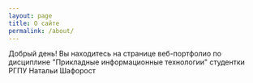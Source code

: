 ```yaml
---
layout: page
title: О сайте
permalink: /about/
---
```


Добрый день! Вы находитесь на странице веб-портфолио по дисциплине "Прикладные информационные технологии" студентки РГПУ Натальи Шафорост 
